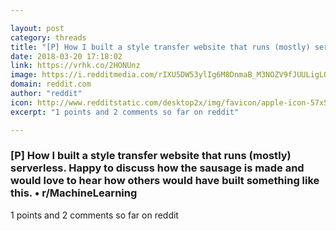 ```yaml
---

layout: post
category: threads
title: "[P] How I built a style transfer website that runs (mostly) serverless. Happy to discuss how the sausage is made and would love to hear how others would have built something like this."
date: 2018-03-20 17:18:02
link: https://vrhk.co/2HONUnz
image: https://i.redditmedia.com/rIXU5DW53ylIg6M8DnmaB_M3NOZV9fJUULigLO4w-EY.jpg?w=320&s=fd2f3eaec2b24b7549c98e266e4d4eca
domain: reddit.com
author: "reddit"
icon: http://www.redditstatic.com/desktop2x/img/favicon/apple-icon-57x57.png
excerpt: "1 points and 2 comments so far on reddit"

---
```


### [P] How I built a style transfer website that runs (mostly) serverless. Happy to discuss how the sausage is made and would love to hear how others would have built something like this. • r/MachineLearning

1 points and 2 comments so far on reddit